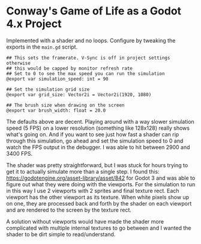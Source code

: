 # Conway's Game of Life as a Godot 4.x Project

Implemented with a shader and no loops. Configure by tweaking the exports in the `main.gd` script.

```gdscript
## This sets the framerate. V-Sync is off in project settings otherwise
## this would be capped by monitor refresh rate
## Set to 0 to see the max speed you can run the simulation
@export var simulation_speed: int = 90

## Set the simulation grid size
@export var grid_size: Vector2i = Vector2i(1920, 1080)

## The brush size when drawing on the screen
@export var brush_width: float = 20.0
```

The defaults above are decent. Playing around with a way slower simulation speed (5 FPS) on a lower resolution (something like 128x128) really shows what's going on. And if you want to see just how fast a shader can rip through this simulation, go ahead and set the simulation speed to 0 and watch the FPS output in the debugger. I was able to hit between 2900 and 3400 FPS.

The shader was pretty straightforward, but I was stuck for hours trying to get it to actually simulate more than a single step. I found this: https://godotengine.org/asset-library/asset/842 for Godot 3 and was able to figure out what they were doing with the viewports. For the simulation to run in this way I use 2 viewports with 2 sprites and final texture rect. Each viewport has the other viewport as its texture. When white pixels show up on one, they are processed back and forth by the shader on each viewport and are rendered to the screen by the texture rect.

A solution without viewports would have made the shader more complicated with multiple internal textures to go between and I wanted the shader to be dirt simple to read/understand.
